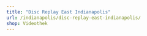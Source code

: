 ```yaml
---
title: "Disc Replay East Indianapolis"
url: /indianapolis/disc-replay-east-indianapolis/
shop: Videothek
---
```

